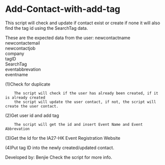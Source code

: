 # Add-Contact-with-add-tag

This script will check and update if contact exist or create if none it will also find the tag id using the SearchTag data.

These are the expected data from the user: newcontactname
	newcontactemail\
	newcontactjob\
	company\
	tagID\
	SearchTag\
	eventabbrevation\
	eventname

(1)Check for duplicate

		The script will check if the user has already been created, if it is already created
		the script will update the user contact, if not, the script will create the user contact.

(2)Get user id and add tag

		The script will get the id and insert Event Name and Event Abbrevation

(3)Get the Id for the IA27-HK Event Registration Website

(4)Put tag ID into the newly created/updated contact.



  Developed by: Benjie
  Check the script for more info.
